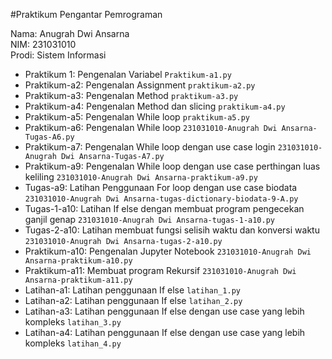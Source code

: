 #Praktikum Pengantar Pemrograman
<div>Nama: Anugrah Dwi Ansarna </div>
<div>NIM: 231031010</div>
<div>Prodi: Sistem Informasi</div>

* Praktikum 1: Pengenalan Variabel `Praktikum-a1.py`
* Praktikum-a2: Pengenalan Assignment `praktikum-a2.py`
* Praktikum-a3: Pengenalan Method `praktikum-a3.py`
* Praktikum-a4: Pengenalan Method dan slicing `praktikum-a4.py`
* Praktikum-a5: Pengenalan While loop `praktikum-a5.py`
* Praktikum-a6: Pengenalan While loop `231031010-Anugrah Dwi Ansarna-Tugas-A6.py`
* Praktikum-a7: Pengenalan While loop dengan use case login `231031010-Anugrah Dwi Ansarna-Tugas-A7.py`
* Praktikum-a9: Pengenalan While loop dengan use case perthingan luas keliling `231031010-Anugrah Dwi Ansarna-praktikum-a9.py`
* Tugas-a9: Latihan Penggunaan For loop dengan use case biodata `231031010-Anugrah Dwi Ansarna-tugas-dictionary-biodata-9-A.py`
* Tugas-1-a10: Latihan If else dengan membuat program pengecekan ganjil genap `231031010-Anugrah Dwi Ansarna-tugas-1-a10.py`
* Tugas-2-a10: Latihan membuat fungsi selisih waktu dan konversi waktu `231031010-Anugrah Dwi Ansarna-tugas-2-a10.py`
* Praktikum-a10: Pengenalan Jupyter Notebook `231031010-Anugrah Dwi Ansarna-praktikum-a10.py`
* Praktikum-a11: Membuat program Rekursif `231031010-Anugrah Dwi Ansarna-praktikum-a11.py`
* Latihan-a1: Latihan penggunaan If else `latihan_1.py`
* Latihan-a2: Latihan penggunaan If else `latihan_2.py`
* Latihan-a3: Latihan penggunaan If else dengan use case yang lebih kompleks `latihan_3.py`
* Latihan-a4: Latihan penggunaan If else dengan use case yang lebih kompleks `latihan_4.py`
